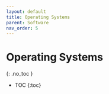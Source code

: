 ```yaml
---
layout: default
title: Operating Systems
parent: Software
nav_order: 5
---
```


# Operating Systems
{: .no_toc }

- TOC
{:toc}


